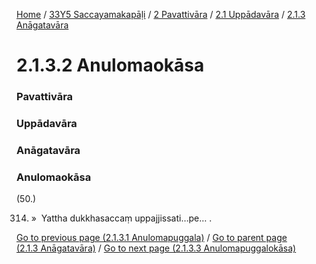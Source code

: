 
[Home](/) / [33Y5 Saccayamakapāḷi](/tipitaka/33Y5.md) / [2 Pavattivāra](/tipitaka/33Y5/2.md) / [2.1 Uppādavāra](/tipitaka/33Y5/2/2.1.md) / [2.1.3 Anāgatavāra](/tipitaka/33Y5/2/2.1/2.1.3.md)

# 2.1.3.2 Anulomaokāsa

### Pavattivāra

### Uppādavāra

### Anāgatavāra

### Anulomaokāsa

(50.)

314. »  Yattha dukkhasaccaṃ uppajjissati…pe… .

[Go to previous page (2.1.3.1 Anulomapuggala)](/tipitaka/33Y5/2/2.1/2.1.3/2.1.3.1.md) / [Go to parent page (2.1.3 Anāgatavāra)](/tipitaka/33Y5/2/2.1/2.1.3.md) / [Go to next page (2.1.3.3 Anulomapuggalokāsa)](/tipitaka/33Y5/2/2.1/2.1.3/2.1.3.3.md)


